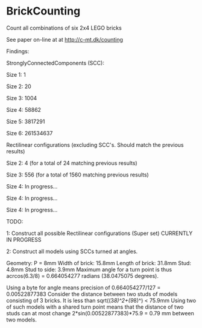 # BrickCounting
Count all combinations of six 2x4 LEGO bricks

See paper on-line at at http://c-mt.dk/counting

Findings:

 StronglyConnectedComponents (SCC):

  Size 1: 1

  Size 2: 20

  Size 3: 1004

  Size 4: 58862

  Size 5: 3817291

  Size 6: 261534637

 Rectilinear configurations (excluding SCC's. Should match the previous results)

  Size 2: 4 (for a total of 24 matching previous results)

  Size 3: 556 (for a total of 1560 matching previous results)

  Size 4: In progress...

  Size 4: In progress...

  Size 4: In progress...
 
TODO:

1: Construct all possible Rectilinear configurations (Super set) CURRENTLY IN PROGRESS

2: Construct all models using SCCs turned at angles.


Geometry:
 P = 8mm
 Width of brick: 15.8mm
 Length of brick: 31.8mm
 Stud: 4.8mm
 Stud to side: 3.9mm
 Maximum angle for a turn point is thus acrcos(6.3/8) = 0.664054277 radians (38.0475075 degrees). 

 Using a byte for angle means precision of
  0.664054277/127 = 0.00522877383
 Consider the distance between two studs of models consisting of 3 bricks. It is less than sqrt((3*8)^2+(9*8)^) < 75.9mm Using two of such models with a shared turn point means that the distance of two studs can at most change 2*sin(0.00522877383)*75.9 = 0.79 mm between two models. 

